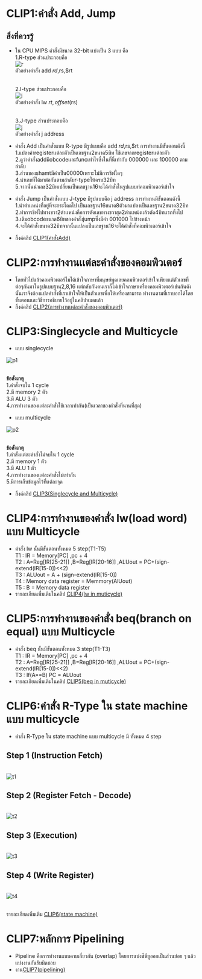 # CLIP1:คำสั่ง Add, Jump
## สิ่งที่ควรรู้
- ใน CPU MIPS คำสั่งมีขนาด 32-bit เเบ่งเป็น 3 แบบ คือ
  <br>1.R-type ส่วนประกอบคือ
  <br>![r](https://lh3.googleusercontent.com/O-jKbPnwE1kc319eqSgEFoVvowAM75rzraNyQaQ7EaIifmswtU0miSSe_YQANMKfA5ZifO8e88lj70E_4219Yh8ccGaURF-8zeZlnRlghcCge-9ggKCAaZ1cyCib8kGbBfDCk8eBKJMHDpQunScyiZrxDtICPeP-64NIsLFAlLjJ3cuHBcYlX4-1zqajmuxns6iQSEWgZwdMPEJuV6YhMVdNu9lEQ6bfQUxmX0d4HNkWTrULOGzKxQucL8dxY6qRxOCuJfRKD-OdpARO_V07fZ0u8bKZYW-jux_7DADeKCj7--EFGNthopxSXXtRlbYZktAldO5cyv--15fm0uGYnXdRUFtH2DawpmwExQO7jzNru3XY8NGbcw6Bobs1EnnlWNZfWZLycmqm515MNaCa3LPttWgb4I9pEwypt96rQCpbm38M6Y4diRrO_UMACCnvUtQQxsjDaUdHHEA0cfFFFrSA9yVqSDkPytNSLz0W1X4NLsizerZ_TEkESngz8pLS1gdk-IgwIynlVmjMXK-wqBKegGJ4qaI-ZmqRnpz9ENL7qHCqnRMHrpfE3i9B1AdxmksT5ULYvUNu7pLdnVW_DlTCd20twUwGdIoNg5oLD03_FFu9C--4v4-NpK6gVG9KJEPJTmVT0eOeO66Nr881XYwGRWt6RrIciX2X0U76ROwcPt1vRy6uMZvJFMD7PhPiwJM-dK6LmY4jB1lGy2gdmUxE3bcPwuLiwbu8uaVfihWe_IJl5jfw=w648-h45-no)
  <br>ตัวอย่างคำสั่ง add $rd,$rs,$rt
  
  <br>2.I-type ส่วนประกอบคือ
  <br>![i](https://lh3.googleusercontent.com/VT9A3AAMsq3w8DXFw9cvQto-FkjkCkByaMYusK3HLjk6KHRs9hPBXyT3GQqRJNJYg34mEkUz_FXS2BuuD5eJIIwzW354_jgF8tvR2fGdfE2L4RwxOZVUrPX5RvFA2OYy_xl55S1yPB-pBPicK2MxJ9sNb2acsEX8MmMr_3QKNoBcYrmkQ2e-5q5l0MfSEo1TptKUWbBKe3vigML-_aICTTBRhfMF-R1TMsKIW7VDzVaUiatF_9ttxuRvL6cp4JXKkrTk0GCKvu49XVhs_r0JSnuVozHFlSC4LyvPEswd2uUoJsPbPiA8-baxma5VqI1SFffioqFG1NBqghSdX5BfPgCyeo1QNcUAgcNRWBbgZiCTwblaYvAYmh6TcebqfSBArH0WPJM6jAKB2VwR8v7DA_E4AfpEenR43JDprCy-5kLj0artT_hjRZqUoZVUoMe9x8KqyNX6SoBUr4V7_THw8Wo2vbWQ0VZvhLJU5WHD00-ulSDz_Xa8O_PvF5_thEKZoyGf5f0FHRcCrdbj_t6CY9-AI_AfvOGA7IHgx0OvfF7MLlQp2yfBrk1NzanvTu9pz4s6MNIeyXj9w2g7y_5bYDvLqn4QG5hF36oeApoVhGpfynBLoZKm-EhBxTJBWMfL-GODKk_V2s83gkkyKWI59-jGPGnZqYoz2VJhYy7TVa-K_2VPwhoGnUXYVhlZ7Uyi8UE7oDMhGwRYMA4tUB7pdI_AitOEY9uk_YYOlHDkGwry7ctHsJBV=w506-h44-no)
  <br>ตัวอย่างคำสั่ง lw $rt,offset($rs)

  <br>3.J-type ส่วนประกอบคือ
  <br>![j](https://lh3.googleusercontent.com/GN7ANMHQvPJk5b4cRRTvHSsL8xf1xyQRTkuvBLMXv7ldU0BN-EZ5Ezbvx3IF7EFlOWFxT-0RxEhvbICn2f_p4IcmtStmoZ_UGQ9pSa4OAQAvNQCynVGIOBDLVMwxn__VV8mUUb7fg8hCQvMJUiNTOmYk3ndnRZ9kQGT14P7lJVUaHutvI8uChnxrJksNEeQhXkjrK7DIA6_tRI9IBx8TT2KbMDO5jtb9FA2hrwuD4NO4Rh5Tzs0g0llI8booUfl_nk1SCiKNCGh9llmaVdINLsgGRtB-dqG3s0BgDerYLodx6bOUcL8l2GXwvIXfjEbZcpIdavUO4hQsijS0ozwxSs1bsrOqYcAYTop2jv6KNqcVN1AimI1EEodqU1HFT6ceKlUvfoL3Bftu_IUTQs9ftviQyHNBPIR-ggPQgyiUvWwKrHtWUjYoK77AOArPSiWfsTC_w7KA12veLP3Ww6cb4BqU6S6no86kmNa6-fo3OREyJxs7yrTkxhTWfXI6byJluFmb030-8YWIoPBVu0FkaJpLKoiPlzf_Eqqzov-11BW-HBDrLA-q0s13CDCpkpOn2dgbN-np4h_ryACOGsMbM1YKKQ5BjIb_aqTgs3vNcpayeEENwJSffJ-eP7RN8rEWtTQHmbkyZET_hVb69WbCYqilF-qfgZxXXUVok1wJGJT3BzUX8St1KVyyo-o=w336-h42-no) 
  <br>ตัวอย่างคำสั่ง j address
  
- คำสั่ง Add เป็นคำสั่งแบบ R-type มีรูปแบบคือ add $rd,$rs,$rt การทำงานมีขั้นตอนดังนี้
  <br>1.แปลงค่าregisterเเต่ละตัวเป็นเลขฐาน2ขนาด5บิท ใช้เลขจากregisterเเต่ละตัว
  <br>2.ดูว่าคำสั่งaddมีobcodeเเละfuncเท่าไรซึ่งในที่นี่เท่ากับ 000000 เเละ 100000 ตามลำดับ
  <br>3.ส่วนของshamtมีค่าเป็น00000เพราะไม่มีการชิฟใดๆ
  <br>4.นำเลขที่ได้มาต่อกันตามลำดับr-typeให้ครบ32บิท
  <br>5.จากนั้นนำเลข32บิทเปลี่ยนเป็นเลขฐาน16จะได้คำสั่งในรูปแบบท่คอมพิวเตอร์เข้าใจ

- คำสั่ง Jump เป็นคำสั่งแบบ J-type มีรูปแบบคือ j address การทำงานมีขั้นตอนดังนี้
  <br>1.นำตำเเหน่งที่อยู่ที่จะกระโดดไป เป็นเลขฐาน16ขนาด8ตัวมาเเปลงเป็นเลขฐาน2ขนาด32บิท
  <br>2.ทำการชิฟไปทางขวา2ตำเเหน่งคือการตัดเลขทางขวาสุด2ตำเเหน่งเเล้วตัด4บิทเเรกทิ้งไป
  <br>3.เติมobcodeขนาด6บิทของคำสั่งjumpซึ่งมีค่า 001000 ไปข้างหน้า
  <br>4.จะได้คำสั่งขนาด32บิทจากนั้นแปลงเป็นเลขฐาน16จะได้คำสั่งที่คอมพิวเตอร์เข้าใจ
  
- ลิ้งค์คลิป [CLIP1(คำสั่งAdd)](https://youtu.be/U5B8R18Q3nM)


# CLIP2:การทำงานเเต่ละคำสั่งของคอมพิวเตอร์
- โดยทั่วไปแล้วคอมพิวเตอร์ไมได้เข้าใจภาษาที่มนุษย์พูดเลยคอมพิวเตอร์เข้าใจเพียงเเต่ตัวเลขที่ต่อๆกันมาในรูปเเบบฐาน2,8,16
  เเต่กลับกันคนเราก็ไม่เข้าใจภาษาเครื่องคอมพิวเตอร์เช่นกันดังนั้นเราจึงต้องแปลคำสั่งที่เราเข้าใจให้เป็นตัวเลขเพื่อให้เครื่องสามารถ
  ทำงานตามที่เราบอกได้โดยขั้นตอนเเละวิธีการอธิบายไว้อยู่ในคลิปหมดเเล้ว
- ลิ้งค์คลิป [CLIP2(การทำงานเเต่ละคำสั่งของคอมพิวเตอร์)](https://www.youtube.com/watch?v=kX9hZPzyaBc&t=19s)


# CLIP3:Singlecycle and Multicycle

- แบบ singlecycle 

![p1](https://lings2mi.files.wordpress.com/2012/12/figure4-11-mipsdatapathr-lod-beq.gif?w=702&zoom=2)

  <br> **ข้อสังเกตุ**
  <br>1.คำสั่งจบใน 1 cycle
  <br>2.มี memory 2 ตัว
  <br>3.มี ALU 3 ตัว
  <br>4.การทำงานของเเต่ละคำสั่งใช้เวลาเท่ากัน(เป็นเวลาของคำสั่งที่นานที่สุด)
  
- แบบ multicycle
 
![p2](https://camo.githubusercontent.com/3a759f503101d7359e3b9e88a79a64b022814d5a/68747470733a2f2f692e696d6775722e636f6d2f6d5758485770542e706e67)

  <br>**ข้อสังเกตุ**
  <br>1.คำสั่งเเต่ละคำสั่งไม่จบใน 1 cycle
  <br>2.มี memory 1 ตัว
  <br>3.มี ALU 1 ตัว
  <br>4.การทำงานของเเต่ละคำสั่งไม่เท่ากัน
  <br>5.มีการเก็บข้อมูลไว้ที่เเต่ละจุด
  
- ลิ้งค์คลิป [CLIP3(Singlecycle and Multicycle)](https://www.youtube.com/watch?v=ns2NKb_gKvM)
  
# CLIP4:การทำงานของคำสั่ง lw(load word) แบบ Multicycle

- คำสั่ง lw นั้นมีขั้นตอนทั้งหมด 5 step(T1-T5)
  <br>T1 : IR = Memory[PC] ,pc + 4 
  <br>T2 : A=Reg[IR[25-21]] ,B=Reg[IR[20-16]] ,ALUout = PC+(sign-extend(IR[15-0])<<2)
  <br>T3 : ALUout = A + (sign-extend(IR[15-0])
  <br>T4 : Memory data register = Memmory(AlUout)
  <br>T5 : B = Memory data register
- รายละเอียดเพื่มเติมในคลิป [CLIP4(lw in muticycle)](https://www.youtube.com/watch?v=Z5NQPWH3Bhk&t=4s)
  
# CLIP5:การทำงานของคำสั่ง beq(branch on equal) แบบ Multicycle

- คำสั่ง beq นั้นมีขั้นตอนทั้งหมด 3 step(T1-T3)
  <br>T1 : IR = Memory[PC] ,pc + 4 
  <br>T2 : A=Reg[IR[25-21]] ,B=Reg[IR[20-16]] ,ALUout = PC+(sign-extend(IR[15-0])<<2)
  <br>T3 : If(A==B) PC = ALUout 
- รายละเอียดเพื่มเติมในคลิป [CLIP5(beq in muticycle)](https://www.youtube.com/watch?v=bck_AWRrWS4)

# CLIP6:คำสั่ง R-Type ใน state machine แบบ multicycle

- คำสั่ง R-Type ใน state machine แบบ multicycle มี ทั้งหมด 4 step

## Step 1 (Instruction Fetch)

  <br>![t1](https://lh3.googleusercontent.com/KzC3YtTtryqPs097D9eQzTeUHAZ1uMR0CcGRyAm8lV0-qD570LsSAxp5fEAKw-NzRUk-_54n6LQjoX7e5mEBdYFm4ClZTOG-njVdMPqMlN7YtAxD6psfNL0LJBooGndFbZVBbJT58_UkRSJRtSLW6SZdkw3iqcrCO7-bnVSHeOJoJF-ouaBudCTEu0klXY4kdeJgC70n6idQRJY5H_IIWu8mS4Zh-Cu8R76xT9kl1gMoTc4IKuV9ZB_Latp8nN_s8X3MU6rGxBsPviTFQYd0ro34DpkUa59qqjiXoxsIB9nkcbt_wBMGXdhTfOAiU1h1GCSFQ7tn69335dmOot4uzYQw_yCFNrKTBe4TSv4vkUo3CcCaone1m0Gl-5b6Hn0mZGV1_Hl7EgFclWmYxb09n5kSvnbybpwMhBxlCQqURuymgcmaOGI_RHaL-ctj6FFRBV3cYD9HJ9YCHFi6bvdvdrOF72G2JtZanz0ppFUNP8ben0tALW3zyRP1uhdS8-UhJmfH6Uv4AOiyMQ2q8kFXl-I-q9wNxoUhr8zYy42VgYes4vBDxykj99zUvIBH1xXNxM9QlA7Gdf3z82AU40P9UaV9RldYSaWr3GnuwQG_-mgsIU53JnM-jcU6t3WwnN-HtDb9ID1ksnXaA3bPtRhjKoO1ooj8N6b1wQW00R_vrN4eTxvh8KIPibX0ye0=w954-h675-no)
  
## Step 2 (Register Fetch - Decode)

  <br>![t2](https://lh3.googleusercontent.com/wVnLrJXRllEB7oageJAUVSKzSxJSTi8LdAaqo6Xt_JYlJBne9zHwFBySkTwzP5Ld5QwtO3IFem9MzKnawK84watdd4-3Dzx5oGm6dro_QolXvn4clFz7wLyOo0s34jmxVzbmY5syWgnlnTLzvmbOeIqwaihjdit7LU8ZHNglSqyna9ykwVksdPJxwrNoFk2JTH7iE-1Vf7suvl2YW3UYOpq9qeUdtHObxHHWgh3O9LdRMJigJIiMWmU0OhQFi0rA-vjQ2ung9pWgw8fqj6pWkFKRhxjQUuswvqjwTnOCnhrNmHre110msn0bnNlfr5WGxYltUkgFYHFktB2c0I1Xisj-B4Gkn854Rgn5DVe8Mg5aRsV-6iWJl_XudNb_6v2QYZOaB557RgPW_Re4UAC0lgscZf6D_xUYaBiAuJr-3m4NwyXO8EIT-RW5xuQbITGmSd6BarGN30GA_Xl_RAZMoJLspPWaiSVKZKEzsYj0XwRUIOx3vOqjmgPm3ebGEk4QEX1cONLnCpxWEXrsl3X4sGLNogZt-mHX_3d7_5ym9kgo5XhvX7MfA6ydVqENRzebMEIVWonuRq-88-elYBCcdHKiNCeCv-Rf5Fh977KYo4Dc0wdVwa6dFNW6Kbva_VlxcSnU2FvuAsa-IF9C51o7ozXJHEE_AMrH19mtqHCbC_vFEPjplK11tvyvXgI=w937-h702-no)
  
## Step 3 (Execution)

  <br>![t3](https://lh3.googleusercontent.com/W-sZkhkhZc-UWNOXBWs1tBUEahU25Ty79pyc0zP4l21GULwppFzmxy6K7rnwnVx0fpjudr62G33t9st3fBqs09m-Scy2L1A50_3FRMvl-qEx_cyU3hZty_B3kBqJKVPQTFMZv7PGvfj8hv2yr_n2ymzp2XWsN1IrU28Kl_o4IplC5I851h2BdDIB4ufuow3hE9os9Ezu3aOhRiDmDeUS40bBCBANg7C5LPRN3_qboUBrdCebfQzNdhqKUC6blP8Rmyk9z7JvHi4Pm8v22KpmikcKyQTL6cXLhEmlnvNOj7pHOHacqvW2VETY3YSmZziugDh6JGzq6DlBU5Z2b15k-1vUZTdh3-ByCU6KuBsff9CmMW-1MJNjoqu6fzx0TsyaW4NKObBR_nYX1k7ODH0B5AwA4dgWFGAOlg_YLkaD2jTLGirzjovJHMSNM7ryuQkCjlK5SByI7e70Akq32Ep8LbMMY8mUTUyVbllg0Hx1L-o6lCUkDXoirzJLr72k4GKb3AjiKBkSYEPf9gUWfoQBVjI-B8NfRxuaKdOMEog9Ks67jsT8aiM6j3Qy5il4gDPrvU4T2LReCxfVINo9JfB_5S816XyE2F42cZuS4Q96P8x6oBtsEHqllw8I-rpXe9JmbBde54bmMxHhgLKRNDjGKRLn6JRgUX3Y0nopwlL2_X951CiB9QC-IBp9smc=w942-h665-no)
  
## Step 4 (Write Register)

  <br>![t4](https://lh3.googleusercontent.com/S9Ue_OVC5RDLwaAin8EPfFEndvqqCGtsDscrsFy8DbJXwX4zAANQbxWJoLgandhK9d6N1Y98KtWKU53b5jqKGb4BTKGCi1jAVTdIQ4I88_XRWycdWWwagwoGm53FUinTx2u8OsglRkG6Pa_DOWsiBPOhPUH8GKY4TfLfENQx7NFQU3QCb5u5XZWKsgbtFL-sGaOT9k9dDWDknSOfD5lk6A25VTlHtSti1r7FzjMC5q1-rWjbHTz1_eBsUqU4_olAIjt3FpkrFlVIPhIlnTGXv9Tyr009OWOFzBlc67_IEkYkVegzm4ANQDpq6qsUb9L-I6rzohPwOshB3VZiZ4wkwN9v-Q6xzpWRhcvfUWYmDfcT0WnUhKDDDpuzXGK4aX4aFQqTVyO-egRSMKofWoZUYogNVEJCrUTQeZSHIdtxBGH35J81UdturFJvfbstGDLk-oWfeJdgcn0yiwHx_erLdTo-lGHn-pKROgIIqDh4KpxpKihfaieh0360f-KCCK3fNA_Lvy1FqEQhSd2IT7eoHPTHlyU93zmZEAzmtlKfms6Ro6ZzRJPj9PLlfyhZbF9FIp1J-yTx-AwYejXlTzx5tfMaKrb6Yuufh9DBElqhGp7UxgGwxVHLG9leg3ZVOdxawtDfw_RMvym4NiEqttzQ1aOTS8saigHpxADfYIjoaxdkg7Jjr4JbnXwm16Y=w925-h683-no)
  
  <br>รายละเอียดเพิ่มเติม [CLIP6(state machine)](https://www.youtube.com/watch?v=FtLYTSzzU7I)
  
# CLIP7:หลักการ Pipelining
- Pipeline คือการทำงานแบบคาบเกี่ยวกัน (overlap) โดยการแบ่งซีพียูออกเป็นส่วนย่อย ๆ แล้วแบ่งงานกันรับผิดชอบ
- งาน[CLIP7(pipelining)](https://youtu.be/Xa014l4KN6k)
